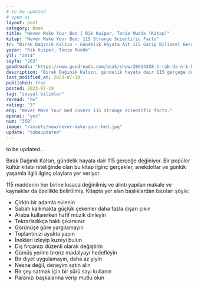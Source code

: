 ```yaml
---
# to be updated
# open ai
layout: post
category: book
title: "Never Make Your Bed | Rik Kuiper, Tonie Mudde (Kitap)"
kitap: "Never Make Your Bed: 115 Strange Scientific Facts"
tr: "Bırak Dağınık Kalsın - Gündelik Hayata Ait 115 Garip Bilimsel Gerçek"
yazar: "Rik Kuiper, Tonie Mudde"
yil: "2014"
sayfa: "203"
goodreads: "https://www.goodreads.com/book/show/20914358-b-rak-da-n-k-kals-n"
description: "Bırak Dağınık Kalsın, gündelik hayata dair 115 gerçeğe değiniyor."
last_modified_at: 2023-07-19
published: true
posted: 2023-07-19
tag: "sosyal bilimler"
reread: "no"
rating: "3"
eng: "Never Make Your Bed covers 115 strange scientific facts."
openai: "yes"
num: "358"
image: "/assets/new/never-make-your-bed.jpg"
update: "tobeupdated"
---
```


to be updated...

Bırak Dağınık Kalsın, gündelik hayata dair 115 gerçeğe değiniyor. Bir popüler kültür kitabı niteliğinde olan bu kitap ilginç gerçekler, anekdotlar ve günlük yaşamla ilgili ilginç olaylara yer veriyor.

115 maddenin her birine kısaca değinilmiş ve alıntı yapılan makale ve kaynaklar da özellikle belirtilmiş. Kitapta yer alan başlıklardan bazıları şöyle:

- Çirkin bir adamla evlenin
- Sabah kalkmakta güçlük çekenler daha fazla dışarı çıkın
- Araba kullanırken hafif müzik dinleyin
- Tekrarladıkça haklı çıkarsınız
- Görünüşe göre yargılamayın
- Toplantınızı ayakta yapın
- İnekleri izleyip kuzeyi bulun
- Diş fırçanızı düzenli olarak değiştirin
- Gümüş yerine bronz madalyayı hedefleyin
- Bir diyet uygulamayın, daha az yiyin
- Nesne değil, deneyim satın alın
- Bir şey satmak için bir sürü sayı kullanın
- Paranızı başkalarına verip mutlu olun
